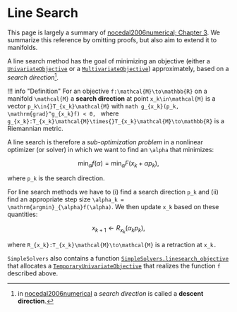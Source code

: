 # Line Search 

This page is largely a summary of [nocedal2006numerical; Chapter 3](@cite). We summarize this reference by omitting proofs, but also aim to extend it to manifolds.

A line search method has the goal of minimizing an objective (either a [`UnivariateObjective`](@ref) or a [`MultivariateObjective`](@ref)) approximately, based on a *search direction*[^1].

[^1]: in [nocedal2006numerical](@cite) a *search direction* is called a **descent direction**.

!!! info "Definition"
    For an objective ``f:\mathcal{M}\to\mathbb{R}`` on a manifold ``\mathcal{M}`` a **search direction** at point ``x_k\in\mathcal{M}`` is a vector ``p_k\in{}T_{x_k}\mathcal{M}`` with
    ```math
        g_{x_k}(p_k, \mathrm{grad}^g_{x_k}f) < 0,
    ```
    where ``g_{x_k}:T_{x_k}\mathcal{M}\times{}T_{x_k}\mathcal{M}\to\mathbb{R}`` is a Riemannian metric.

A line search is therefore a *sub-optimization problem* in a nonlinear optimizer (or solver) in which we want to find an ``\alpha`` that minimizes:

```math
    \min_\alpha{}f(\alpha) = \min_\alpha{}F(x_k + \alpha{}p_k),
```
where ``p_k`` is the search direction.

For line search methods we have to (i) find a search direction ``p_k`` and (ii) find an appropriate step size ``\alpha_k = \mathrm{argmin}_{\alpha}f(\alpha)``. We then update ``x_k`` based on these quantities:

```math
    x_{k+1} \gets R_{x_k}(\alpha_k{}p_k),
```
where ``R_{x_k}:T_{x_k}\mathcal{M}\to\mathcal{M}`` is a retraction at ``x_k.``

`SimpleSolvers` also contains a function [`SimpleSolvers.linesearch_objective`](@ref) that allocates a [`TemporaryUnivariateObjective`](@ref) that realizes the function ``f`` described above. 